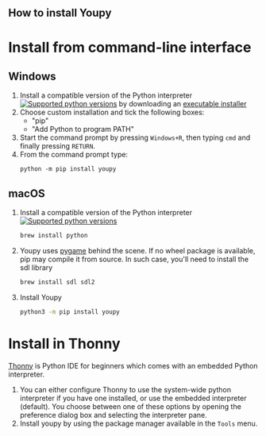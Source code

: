 How to install Youpy
--------------------

# Install from command-line interface
## Windows
1. Install a compatible version of the Python
   interpreter
   [![Supported python versions](https://img.shields.io/pypi/pyversions/youpy.svg)](https://pypi.org/project/youpy/)
   by downloading
   an [executable installer](https://www.python.org/downloads/windows/)
1. Choose custom installation and tick the following boxes:
   - "pip"
   - "Add Python to program PATH"
1. Start the command prompt by pressing `Windows+R`, then typing `cmd`
   and finally pressing `RETURN`.
1. From the command prompt type:
   ```
   python -m pip install youpy
   ```

## macOS
1. Install a compatible version of the Python interpreter [![Supported python versions](https://img.shields.io/pypi/pyversions/youpy.svg)](https://pypi.org/project/youpy/)
    ```bash
    brew install python
    ```

1. Youpy uses [pygame](https://pygame.org) behind the scene. If no
   wheel package is available, pip may compile it from source. In such
   case, you'll need to install the sdl library
    ```bash
    brew install sdl sdl2
    ```

1. Install Youpy
    ```bash
    python3 -m pip install youpy
    ```

# Install in Thonny

[Thonny](https://thonny.org) is Python IDE for beginners which comes
with an embedded Python interpreter.

1. You can either configure Thonny to use the system-wide python
   interpreter if you have one installed, or use the embedded interpreter
   (default). You choose between one of these options by opening the
   preference dialog box and selecting the interpreter pane.
1. Install youpy by using the package manager available in the `Tools`
   menu.
